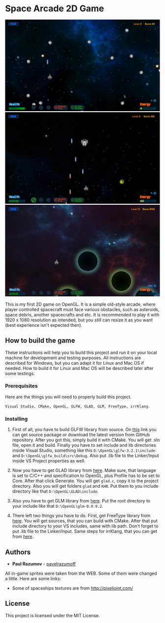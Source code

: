 # Space Arcade 2D Game
![screenshot](SpaceArcade/game_preview1_0.jpg)
![screenshot](SpaceArcade/game_preview1_1.jpg)
![screenshot](SpaceArcade/game_preview1_2.jpg)

This is my first 2D game on OpenGL.
It is a simple old-style arcade, where player controlled spacecraft must face various obstacles,
such as asteroids, space debris, another spacecrafts and etc. It is recommended to play it with 1920 x 1080 resolution as intended, but you still can resize it as you want (best experience isn't expected then).

## How to build the game
These instructions will help you to build this project and run it on your local machine for development and testing purposes.
All instructions are described for Windows, but you can adapt it for Linux and Mac OS if needed. How to build it for Linux and Mac OS will be described later after some testings.

### Prerequisites
Here are the things you will need to properly build this project.
```
Visual Studio, CMake, OpenGL, GLFW, GLAD, GLM, FreeType, irrKlang.
```
### Installing
1. First of all, you have to build GLFW library from source. On [this](https://www.glfw.org/download.html) link you can get source package or download the latest version from GitHub repository. After you got this, simply build it with CMake. You will get .sln file, open it and build. Finally you have to set include and lib directories inside Visual Studio, something like this `D:\OpenGL\glfw-3.2.1\include` and `D:\OpenGL\glfw_build\src\Debug`. Also put .lib file to the Linker/Input inside VS Project properties as well.


2. Now you have to get GLAD library from [here](https://glad.dav1d.de/). Make sure, that language is set to C/C++ and specification to OpenGL, plus Profile has to be set to Core. After that click Generate. You will get `glad.c`, copy it to the project directory. Also you will get folders `glad` and `KHR`. Put them to you include directory like that `D:\OpenGL\GLAD\include`.


3. Also you have to get GLM library from [here](https://glm.g-truc.net/0.9.9/index.html). Put the root directory to your include like that `D:\OpenGL\glm-0.9.9.2`.


4. There left two things you have to do. First, get FreeType library from [here](https://www.freetype.org/). You will get sources, that you can build with CMake. After that put include directory to your VS includes, same with lib path. Don't forget to put .lib file to the Linker/Input. Same steps for irrKlang, that you can get from [here](https://www.ambiera.com/irrklang/downloads.html).

## Authors
* **Paul Razumov** - [pavelrazumoff](https://github.com/pavelrazumoff)

All in-game sprites were taken from the WEB. Some of them were changed a little. Here are some links:
* Some of spaceships textures are from http://pixeljoint.com/

## License

This project is licensed under the MIT License.
